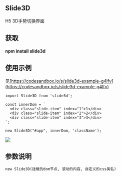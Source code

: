 ## Slide3D
H5 3D手势切换界面
## 获取
#### npm install slide3d
## 使用示例
见[https://codesandbox.io/s/slide3d-example-g4lfv](https://codesandbox.io/s/slide3d-example-g4lfv)
```
import Slide3D from 'slide3d';

const innerDom = `
  <div class="slide-item" index="1">1</div>
  <div class="slide-item" index="2">2</div>
  <div class="slide-item" index="3">3</div>
`;

new Slide3D("#app", innerDom, 'className');
```
<img src="https://s2.ax1x.com/2019/10/03/uw2U0g.gif" />

## 参数说明

```
new Slide3D(挂载的dom节点, 滚动的内容, 自定义的css类名)
```
